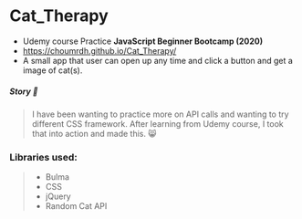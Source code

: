 # Cat_Therapy
- Udemy course Practice **JavaScript Beginner Bootcamp (2020)**
- https://choumrdh.github.io/Cat_Therapy/
- A small app that user can open up any time and click a button and get a image of cat(s).

##### Story :speech_balloon:
> I have been wanting to practice more on API calls and wanting to try different CSS framework. After learning from Udemy course, I took that into action and made this. :smile_cat:

### Libraries used:
> - Bulma
> - CSS
> - jQuery
> - Random Cat API

